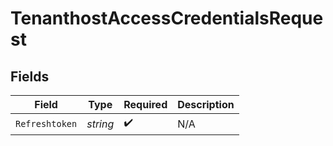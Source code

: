# TenanthostAccessCredentialsRequest


## Fields

| Field              | Type               | Required           | Description        |
| ------------------ | ------------------ | ------------------ | ------------------ |
| `Refreshtoken`     | *string*           | :heavy_check_mark: | N/A                |